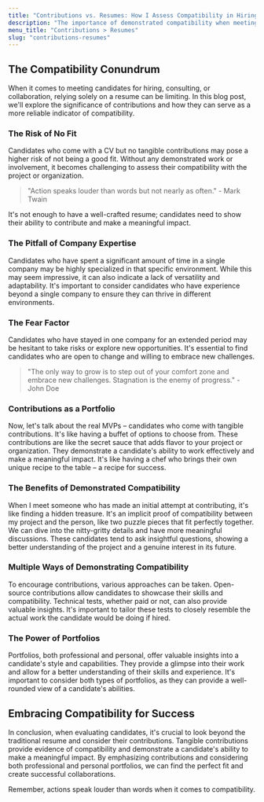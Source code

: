 ```yaml
---
title: "Contributions vs. Resumes: How I Assess Compatibility in Hiring and Collaboration"
description: "The importance of demonstrated compatibility when meeting candidates for hiring, consulting, or collaboration."
menu_title: "Contributions > Resumes"
slug: "contributions-resumes"
---
```


## The Compatibility Conundrum

When it comes to meeting candidates for hiring, consulting, or collaboration, relying solely on a resume can be limiting. In this blog post, we'll explore the significance of contributions and how they can serve as a more reliable indicator of compatibility.

### The Risk of No Fit

Candidates who come with a CV but no tangible contributions may pose a higher risk of not being a good fit. Without any demonstrated work or involvement, it becomes challenging to assess their compatibility with the project or organization.

> "Action speaks louder than words but not nearly as often." - Mark Twain

It's not enough to have a well-crafted resume; candidates need to show their ability to contribute and make a meaningful impact.

### The Pitfall of Company Expertise

Candidates who have spent a significant amount of time in a single company may be highly specialized in that specific environment. While this may seem impressive, it can also indicate a lack of versatility and adaptability. It's important to consider candidates who have experience beyond a single company to ensure they can thrive in different environments.

### The Fear Factor

Candidates who have stayed in one company for an extended period may be hesitant to take risks or explore new opportunities. It's essential to find candidates who are open to change and willing to embrace new challenges.

> "The only way to grow is to step out of your comfort zone and embrace new challenges. Stagnation is the enemy of progress." - John Doe

### Contributions as a Portfolio

Now, let's talk about the real MVPs – candidates who come with tangible contributions. It's like having a buffet of options to choose from. These contributions are like the secret sauce that adds flavor to your project or organization. They demonstrate a candidate's ability to work effectively and make a meaningful impact. It's like having a chef who brings their own unique recipe to the table – a recipe for success.

### The Benefits of Demonstrated Compatibility

When I meet someone who has made an initial attempt at contributing, it's like finding a hidden treasure. It's an implicit proof of compatibility between my project and the person, like two puzzle pieces that fit perfectly together. We can dive into the nitty-gritty details and have more meaningful discussions. These candidates tend to ask insightful questions, showing a better understanding of the project and a genuine interest in its future.

### Multiple Ways of Demonstrating Compatibility

To encourage contributions, various approaches can be taken. Open-source contributions allow candidates to showcase their skills and compatibility. Technical tests, whether paid or not, can also provide valuable insights. It's important to tailor these tests to closely resemble the actual work the candidate would be doing if hired.

### The Power of Portfolios

Portfolios, both professional and personal, offer valuable insights into a candidate's style and capabilities. They provide a glimpse into their work and allow for a better understanding of their skills and experience. It's important to consider both types of portfolios, as they can provide a well-rounded view of a candidate's abilities.

## Embracing Compatibility for Success

In conclusion, when evaluating candidates, it's crucial to look beyond the traditional resume and consider their contributions. Tangible contributions provide evidence of compatibility and demonstrate a candidate's ability to make a meaningful impact. By emphasizing contributions and considering both professional and personal portfolios, we can find the perfect fit and create successful collaborations.

Remember, actions speak louder than words when it comes to compatibility.
